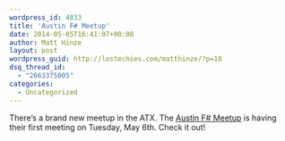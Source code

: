 ```yaml
---
wordpress_id: 4833
title: 'Austin F# Meetup'
date: 2014-05-05T16:41:07+00:00
author: Matt Hinze
layout: post
wordpress_guid: http://lostechies.com/matthinze/?p=18
dsq_thread_id:
  - "2663375005"
categories:
  - Uncategorized
---
```

There&#8217;s a brand new meetup in the ATX. The [Austin F# Meetup](http://www.meetup.com/Austin-F-Meetup/) is having their first meeting on Tuesday, May 6th. Check it out!
